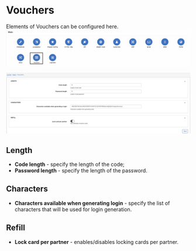 Vouchers
=====

Elements of Vouchers can be configured here.
![icon](icon.png)

![vouchers](vouchers.png)

## Length

* **Code length** - specify the length of the code;
* **Password length** - specify the length of the password.

## Characters
* **Characters available when generating login** - specify the list of characters that will be used for login generation.

## Refill
* **Lock card per partner** - enables/disables locking cards per partner.
